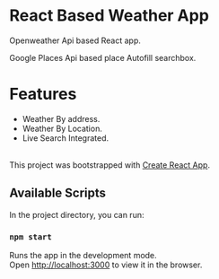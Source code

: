 # React Based Weather App

Openweather Api based React app.

Google Places Api based place Autofill searchbox.

# Features

<ul>
<li>
Weather By address.<br> 
</li>
<li>
Weather By Location.<br> 
</li>
<li>
Live Search Integrated.<br> 
</li>

<br>
</ul>

This project was bootstrapped with [Create React App](https://github.com/facebook/create-react-app).

## Available Scripts

In the project directory, you can run:

### `npm start`

Runs the app in the development mode.\
Open [http://localhost:3000](http://localhost:3000) to view it in the browser.
